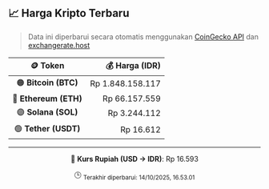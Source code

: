 

<!-- HARGA_KRIPTO -->
## 📈 Harga Kripto Terbaru

> Data ini diperbarui secara otomatis menggunakan [CoinGecko API](https://www.coingecko.com/) dan [exchangerate.host](https://exchangerate.host/)

<div align="center">

| 🪙 Token | 💰 Harga (IDR) |
|:------:|---------------:|
| 🟠 **Bitcoin (BTC)**   | Rp 1.848.158.117 |
| 🔵 **Ethereum (ETH)**  | Rp 66.157.559 |
| 🟣 **Solana (SOL)**    | Rp 3.244.112 |
| 🟢 **Tether (USDT)**   | Rp 16.612 |

---

💱 **Kurs Rupiah (USD → IDR)**: Rp 16.593

🕒 <sub>Terakhir diperbarui: 14/10/2025, 16.53.01</sub>

</div>
<!-- /HARGA_KRIPTO -->